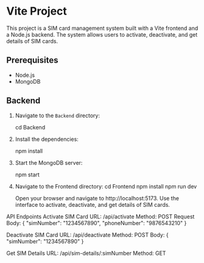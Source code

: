 # Vite Project

This project is a SIM card management system built with a Vite frontend and a Node.js backend. The system allows users to activate, deactivate, and get details of SIM cards.



## Prerequisites

- Node.js
- MongoDB

## Backend

1. Navigate to the `Backend` directory:
   
   cd Backend

2. Install the dependencies:

    npm install

3. Start the MongoDB server:

    npm start

4. Navigate to the Frontend directory:
    cd Frontend
    npm install
    npm run dev

    Open your browser and navigate to http://localhost:5173.
Use the interface to activate, deactivate, and get details of SIM cards.


API Endpoints
Activate SIM Card
URL: /api/activate
Method: POST
Request Body: { "simNumber": "1234567890", "phoneNumber": "9876543210" }

Deactivate SIM Card
URL: /api/deactivate
Method: POST
Body:  { "simNumber": "1234567890" }

Get SIM Details
URL: /api/sim-details/:simNumber
Method: GET